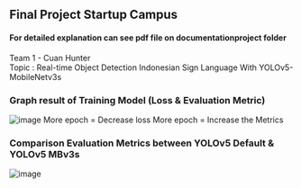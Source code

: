 ## Final Project Startup Campus

#### For detailed explanation can see pdf file on documentationproject folder

Team 1 - Cuan Hunter </br>
Topic : Real-time Object Detection Indonesian Sign Language With YOLOv5-MobileNetv3s

### Graph result of Training Model (Loss & Evaluation Metric)
![image](https://github.com/hardiantots/FP_YOLOv5-MBv3S/assets/111510893/2031afec-2520-4fff-a4d0-f95d513a5041)
More epoch = Decrease loss
More epoch = Increase the Metrics

### Comparison Evaluation Metrics between YOLOv5 Default & YOLOv5 MBv3s
![image](https://github.com/hardiantots/FP_YOLOv5-MBv3S/assets/111510893/d89399c4-647e-417f-a1c2-9b6fa9e501db)


